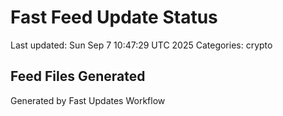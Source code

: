 # Fast Feed Update Status
Last updated: Sun Sep  7 10:47:29 UTC 2025
Categories: crypto

## Feed Files Generated

Generated by Fast Updates Workflow
